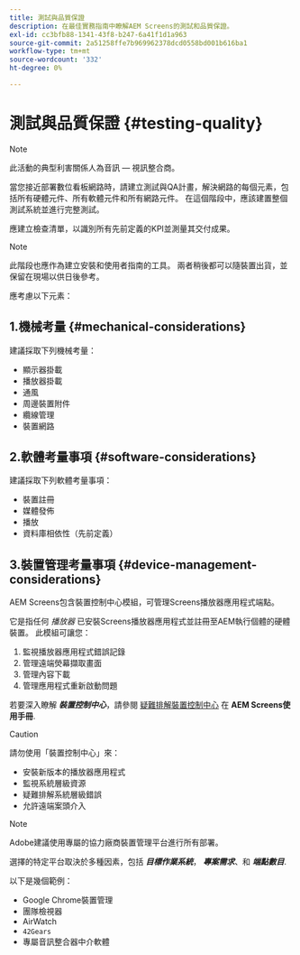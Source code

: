 ```yaml
---
title: 測試與品質保證
description: 在最佳實務指南中瞭解AEM Screens的測試和品質保證。
exl-id: cc3bfb88-1341-43f8-b247-6a41f1d1a963
source-git-commit: 2a51258ffe7b969962378dcd0558bd001b616ba1
workflow-type: tm+mt
source-wordcount: '332'
ht-degree: 0%

---
```


# 測試與品質保證 {#testing-quality}

>[!NOTE]
>此活動的典型利害關係人為音訊 — 視訊整合商。

當您接近部署數位看板網路時，請建立測試與QA計畫，解決網路的每個元素，包括所有硬體元件、所有軟體元件和所有網路元件。
在這個階段中，應該建置整個測試系統並進行完整測試。

應建立檢查清單，以識別所有先前定義的KPI並測量其交付成果。

>[!NOTE]
>
>此階段也應作為建立安裝和使用者指南的工具。 兩者稍後都可以隨裝置出貨，並保留在現場以供日後參考。

應考慮以下元素：

## 1.機械考量 {#mechanical-considerations}

建議採取下列機械考量：

* 顯示器掛載
* 播放器掛載
* 通風
* 周邊裝置附件
* 纜線管理
* 裝置網路

## 2.軟體考量事項 {#software-considerations}

建議採取下列軟體考量事項：

* 裝置註冊
* 媒體發佈
* 播放
* 資料庫相依性（先前定義）


## 3.裝置管理考量事項 {#device-management-considerations}

AEM Screens包含裝置控制中心模組，可管理Screens播放器應用程式端點。

它是指任何 *播放器* 已安裝Screens播放器應用程式並註冊至AEM執行個體的硬體裝置。
此模組可讓您：

1. 監視播放器應用程式錯誤記錄
1. 管理遠端熒幕擷取畫面
1. 管理內容下載
1. 管理應用程式重新啟動問題

若要深入瞭解 ***裝置控制中心***，請參閱 [疑難排解裝置控制中心](https://experienceleague.adobe.com/en/docs/experience-manager-screens/user-guide/troubleshooting/monitoring-screens) 在 **AEM Screens使用手冊**.

>[!CAUTION]
>
>請勿使用「裝置控制中心」來：
>
>* 安裝新版本的播放器應用程式
>* 監視系統層級資源
>* 疑難排解系統層級錯誤
>* 允許遠端案頭介入


>[!NOTE]
>
> Adobe建議使用專屬的協力廠商裝置管理平台進行所有部署。

選擇的特定平台取決於多種因素，包括 ***目標作業系統***， ***專案需求***、和 ***端點數目***.

以下是幾個範例：

* Google Chrome裝置管理
* 團隊檢視器
* AirWatch
* `42Gears`
* 專屬音訊整合器中介軟體
